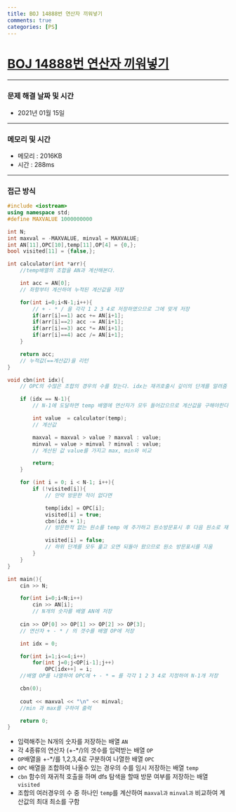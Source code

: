 ```yaml
---
title: BOJ 14888번 연산자 끼워넣기 
comments: true
categories: [PS]
---
```


# [BOJ 14888번 연산자 끼워넣기](https://www.acmicpc.net/problem/14888)

---


### 문제 해결 날짜 및 시간

- 2021년 01월 15일

---
### 메모리 및 시간

- 메모리 : 2016KB
- 시간 : 288ms

---

### 접근 방식
```cpp
#include <iostream>
using namespace std;
#define MAXVALUE 1000000000

int N;
int maxval = -MAXVALUE, minval = MAXVALUE;
int AN[11],OPC[10],temp[11],OP[4] = {0,};
bool visited[11] = {false,};

int calculator(int *arr){
    //temp배열의 조합을 AN과 계산해본다.

    int acc = AN[0];
    // 좌항부터 계산하여 누적된 계산값을 저장

    for(int i=0;i<N-1;i++){
        // + - * / 을 각각 1 2 3 4로 저장하였으므로 그에 맞게 저장
        if(arr[i]==1) acc += AN[i+1];
        if(arr[i]==2) acc -= AN[i+1];
        if(arr[i]==3) acc *= AN[i+1];
        if(arr[i]==4) acc /= AN[i+1];
    }

    return acc;
    // 누적값(==계산값)을 리턴
}

void cbn(int idx){
    // OPC의 수많은 조합의 경우의 수를 찾는다. idx는 재귀호출시 깊이의 단계를 알려줌 (temp배열의 원소의 갯수)

    if (idx == N-1){
        // N-1에 도달하면 temp 배열에 연산자가 모두 들어갔으므로 계산값을 구해야한다.

        int value  = calculator(temp);
        // 계산값

        maxval = maxval > value ? maxval : value;
        minval = value > minval ? minval : value;
        // 계산된 값 value를 가지고 max, min와 비교

        return;
    }

    for (int i = 0; i < N-1; i++){
        if (!visited[i]){
            // 만약 방문한 적이 없다면

            temp[idx] = OPC[i];
            visited[i] = true;
            cbn(idx + 1);
            // 방문한적 없는 원소를 temp 에 추가하고 원소방문표시 후 다음 원소로 재귀 

            visited[i] = false;
            // 하위 단계를 모두 훑고 오면 되돌아 왔으므로 원소 방문표시를 지움
        }
    }
}

int main(){   
    cin >> N;

    for(int i=0;i<N;i++)
        cin >> AN[i];
        // N개의 숫자를 배열 AN에 저장
    
    cin >> OP[0] >> OP[1] >> OP[2] >> OP[3];
    // 연산자 + - * / 의 갯수를 배열 OP에 저장

    int idx = 0;

    for(int i=1;i<=4;i++)
        for(int j=0;j<OP[i-1];j++) 
            OPC[idx++] = i;
    //배열 OP를 나열하여 OPC에 + - * = 를 각각 1 2 3 4로 지정하여 N-1개 저장

    cbn(0);
    
    cout << maxval << "\n" << minval;
    //min 과 max를 구하여 출력

    return 0;  
}
```

- 입력해주는 N개의 숫자를 저장하는 배열 `AN`
- 각 4종류의 연산자 (+-*/)의 갯수를 입력받는 배열 `OP`
- `OP`배열을 +-*/를 1,2,3,4로 구분하여 나열한 배열 `OPC`
- `OPC` 배열을 조합하여 나올수 있는 경우의 수를 임시 저장하는 배열 `temp`
- `cbn` 함수의 재귀적 호출을 하며 dfs 탐색을 할때 방문 여부를 저장하는 배열 `visited`
- 조합의 여러경우의 수 중 하나인 `temp`를 계산하여 `maxval과` `minval과` 비교하여 계산값의 최대 최소를 구함





